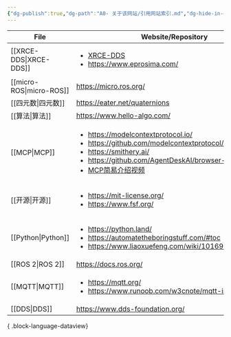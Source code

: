 ```yaml
---
{"dg-publish":true,"dg-path":"A0- 关于该网站/引用网站索引.md","dg-hide-in-graph":true,"permalink":"/A0- 关于该网站/引用网站索引/","hideInGraph":true,"dgPassFrontmatter":true,"noteIcon":"","created":"2025-05-01T02:12:34.920+08:00","updated":"2025-05-03T10:45:22.254+08:00"}
---
```



| File                        | Website/Repository                                                                                                                                                                                                                                                                                                                     |
| --------------------------- | -------------------------------------------------------------------------------------------------------------------------------------------------------------------------------------------------------------------------------------------------------------------------------------------------------------------------------------- |
| [[XRCE-DDS\|XRCE-DDS]]   | <ul><li>[XRCE-DDS](https://micro-xrce-dds.docs.eprosima.com/en/latest/index.html)</li><li>https://www.eprosima.com/</li></ul>                                                                                                                                                                                                          |
| [[micro-ROS\|micro-ROS]] | https://micro.ros.org/                                                                                                                                                                                                                                                                                                                 |
| [[四元数\|四元数]]             | https://eater.net/quaternions                                                                                                                                                                                                                                                                                                          |
| [[算法\|算法]]               | https://www.hello-algo.com/                                                                                                                                                                                                                                                                                                            |
| [[MCP\|MCP]]             | <ul><li>https://modelcontextprotocol.io/</li><li>https://github.com/modelcontextprotocol/servers</li><li>https://smithery.ai/</li><li>https://github.com/AgentDeskAI/browser-tools-mcp</li><li>[MCP简易介绍视频](https://www.bilibili.com/video/BV1AnQNYxEsy/?spm_id_from=333.1391.0.0&vd_source=dba046a94f2c543cbb2a7f7c4747fe67)</li></ul> |
| [[开源\|开源]]               | <ul><li>https://mit-license.org/</li><li>https://www.fsf.org/</li></ul>                                                                                                                                                                                                                                                                |
| [[Python\|Python]]       | <ul><li>https://python.land/</li><li>https://automatetheboringstuff.com/#toc</li><li>https://www.liaoxuefeng.com/wiki/1016959663602400</li></ul>                                                                                                                                                                                       |
| [[ROS 2\|ROS 2]]         | https://docs.ros.org/                                                                                                                                                                                                                                                                                                                  |
| [[MQTT\|MQTT]]           | <ul><li>https://mqtt.org/</li><li>https://www.runoob.com/w3cnote/mqtt-intro.html</li></ul>                                                                                                                                                                                                                                             |
| [[DDS\|DDS]]             | https://www.dds-foundation.org/                                                                                                                                                                                                                                                                                                        |

{ .block-language-dataview}

